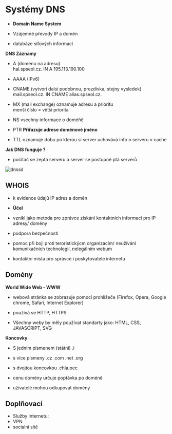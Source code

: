 # Systémy DNS

* **Domain Name System**

* Vzájemné převody IP a domén
* databáze síťových informací

**DNS Záznamy**

- A (domenu na adresu)<br>
hal.spseol.cz.  IN  A   195.113.190.100<br>

- AAAA (IPv6)

- CNAME (vytvori dalsi podobnou, prezdivka, stejny vysledek)<br>
mail.spseol.cz. IN  CNAME   alias.spseol.cz.<br>

- MX (mail exchange)
oznamuje adresu a prioritu<br>
menší číslo = větší priorita

- NS
vsechny informace o doméňě<br>

- PTR
**Přiřazuje adrese doménové jméno**<br>

- TTL
oznamuje dobu po kterou si server uchovává info o serveru v cache<br>


**Jak DNS funguje ?**
- počítač se zeptá serveru a server se postupně ptá serverů

![dnssd](https://mamut.spseol.cz/nozka/psk/148-dns/jak_dns.gif)


## WHOIS

- k evidence údajů IP adres a domén

* **Účel**
* vznikl jako metoda pro zprávce získání kontaktních informací pro IP adresy/ domény

* podpora bezpečnosti
* pomoc při boji proti teroristickýcm organizacím/ neužívání komunikačních technologií, nelegálním webum
* kontaktní místa pro správce i poskytovatele internetu

## Domény

**World Wide Web - WWW**
- webová stránka se zobrazuje pomocí prohlížeče (Firefox, Opera, Google chrome, Safari, Internet Explorer)
- používá se HTTP, HTTPS

- Všechny weby by měly používat standarty jako: HTML, CSS, JAVASCRIPT, SVG

**Koncovky**
- S jedním písmenem (státní) .i
- s více písmeny .cz .com .net .org
- s dvojtou koncovkou .chla.pec

- cenu domény určuje poptávka po doméně
- uživatelé mohou odkupovat domény 

## Doplňovací
- Služby internetu:
- VPN
- socialni sítě




